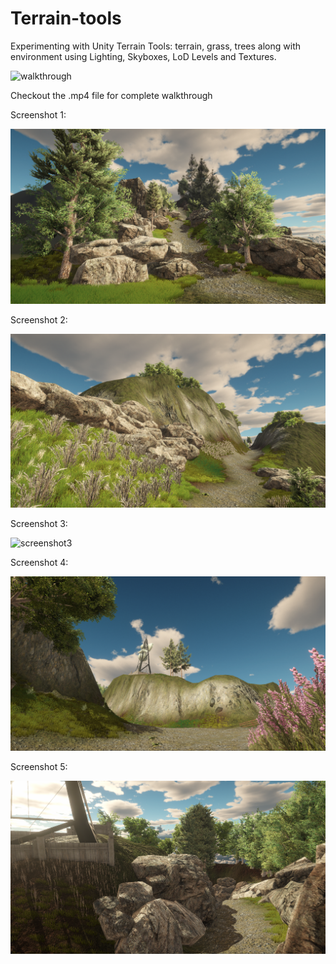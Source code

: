 # Terrain-tools
Experimenting with Unity Terrain Tools: terrain, grass, trees along with environment using Lighting, Skyboxes, LoD Levels and Textures.

![walkthrough](Walkthrough.gif)


Checkout the .mp4 file for complete walkthrough

Screenshot 1:

![screenshot1](terrain1.png)

Screenshot 2:

![screenshot2](terrain2.png)

Screenshot 3:

![screenshot3](terrain3.png)

Screenshot 4:

![screenshot4](terrain4.png)

Screenshot 5:

![screenshot5](terrain5.png)
